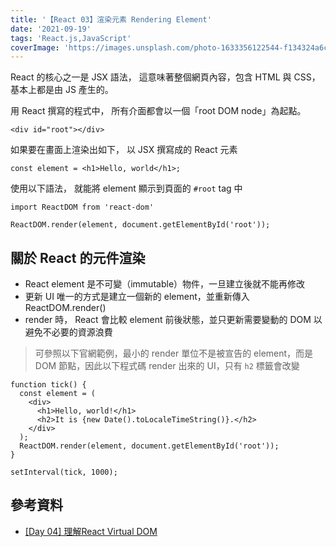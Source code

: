 ```yaml
---
title: '【React 03】渲染元素 Rendering Element'
date: '2021-09-19'
tags: 'React.js,JavaScript'
coverImage: 'https://images.unsplash.com/photo-1633356122544-f134324a6cee?ixlib=rb-1.2.1&ixid=MnwxMjA3fDB8MHxwaG90by1wYWdlfHx8fGVufDB8fHx8&auto=format&fit=crop&w=870&q=80'
---
```



React 的核心之一是 JSX 語法，
這意味著整個網頁內容，包含 HTML 與 CSS，
基本上都是由 JS 產生的。

用 React 撰寫的程式中，
所有介面都會以一個「root DOM node」為起點。
```
<div id="root"></div>
```

如果要在畫面上渲染出如下，
以 JSX 撰寫成的 React 元素
```
const element = <h1>Hello, world</h1>;
```

使用以下語法，
就能將 element 顯示到頁面的 `#root` tag 中
```
import ReactDOM from 'react-dom'

ReactDOM.render(element, document.getElementById('root'));
```


## 關於 React 的元件渲染
- React element 是不可變（immutable）物件，一旦建立後就不能再修改
- 更新 UI 唯一的方式是建立一個新的 element，並重新傳入 ReactDOM.render()
- render 時， React 會比較 element 前後狀態，並只更新需要變動的 DOM 以避免不必要的資源浪費
> 可參照以下官網範例，最小的 render 單位不是被宣告的 element，而是 DOM 節點，因此以下程式碼 render 出來的 UI，只有 `h2` 標籤會改變

```
function tick() {
  const element = (
	<div>
	  <h1>Hello, world!</h1>
	  <h2>It is {new Date().toLocaleTimeString()}.</h2>
	</div>
  );
  ReactDOM.render(element, document.getElementById('root'));
}

setInterval(tick, 1000);
```


## 參考資料
- [[Day 04] 理解React Virtual DOM](https://ithelp.ithome.com.tw/articles/10234155)
